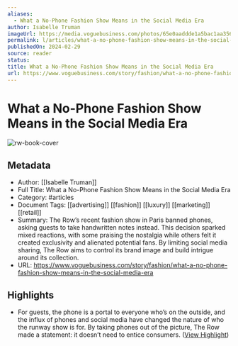 ```yaml
---
aliases:
  - What a No-Phone Fashion Show Means in the Social Media Era
author: Isabelle Truman
imageUrl: https://media.voguebusiness.com/photos/65e0aaddde1a5bac1aa3561b/16:9/w_1280,c_limit/THE-ROW-vogue-business-social-newsletter.jpg
permalink: l/articles/what-a-no-phone-fashion-show-means-in-the-social-media-era
publishedOn: 2024-02-29
source: reader
status: 
title: What a No-Phone Fashion Show Means in the Social Media Era
url: https://www.voguebusiness.com/story/fashion/what-a-no-phone-fashion-show-means-in-the-social-media-era
---
```

# What a No-Phone Fashion Show Means in the Social Media Era

![rw-book-cover](https://media.voguebusiness.com/photos/65e0aaddde1a5bac1aa3561b/16:9/w_1280,c_limit/THE-ROW-vogue-business-social-newsletter.jpg)

## Metadata

- Author: [[Isabelle Truman]]
- Full Title: What a No-Phone Fashion Show Means in the Social Media Era
- Category: #articles
- Document Tags: [[advertising]] [[fashion]] [[luxury]] [[marketing]] [[retail]]
- Summary: The Row’s recent fashion show in Paris banned phones, asking guests to take handwritten notes instead. This decision sparked mixed reactions, with some praising the nostalgia while others felt it created exclusivity and alienated potential fans. By limiting social media sharing, The Row aims to control its brand image and build intrigue around its collection.
- URL: https://www.voguebusiness.com/story/fashion/what-a-no-phone-fashion-show-means-in-the-social-media-era

## Highlights

- For guests, the phone is a portal to everyone who’s on the outside, and the influx of phones and social media have changed the nature of who the runway show is for. By taking phones out of the picture, The Row made a statement: it doesn’t need to entice consumers. ([View Highlight](https://read.readwise.io/read/01jgh3cj5qg30tbcp8zckz77gr))
